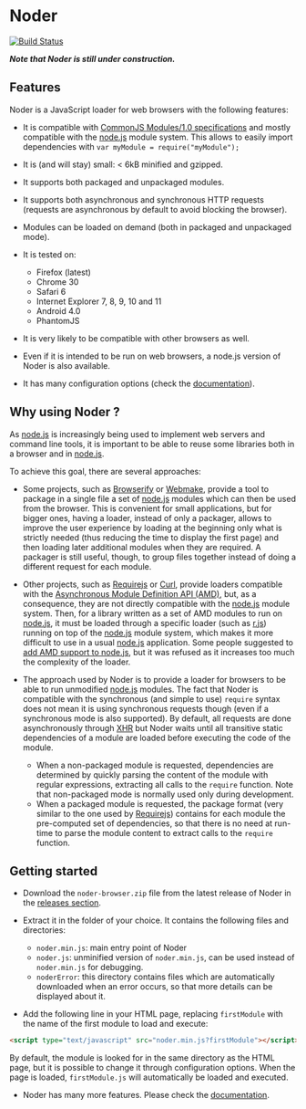 # Noder

[![Build Status](https://secure.travis-ci.org/ariatemplates/noder.png?branch=master)](https://travis-ci.org/ariatemplates/noder)

***Note that Noder is still under construction.***

## Features

Noder is a JavaScript loader for web browsers with the following features:

* It is compatible with [CommonJS Modules/1.0 specifications](http://www.commonjs.org/specs/modules/1.0/) and mostly compatible with the [node.js](http://nodejs.org) module system.
This allows to easily import dependencies with ``var myModule = require("myModule");``

* It is (and will stay) small: &lt; 6kB minified and gzipped.

* It supports both packaged and unpackaged modules.

* It supports both asynchronous and synchronous HTTP requests (requests are asynchronous by default to avoid blocking the browser).

* Modules can be loaded on demand (both in packaged and unpackaged mode).

* It is tested on:
	* Firefox (latest)
	* Chrome 30
	* Safari 6
	* Internet Explorer 7, 8, 9, 10 and 11
	* Android 4.0
	* PhantomJS

* It is very likely to be compatible with other browsers as well.

* Even if it is intended to be run on web browsers, a node.js version of Noder is also available.

* It has many configuration options (check the [documentation](doc/index.md)).

## Why using Noder ?

As [node.js](http://nodejs.org) is increasingly being used to implement web servers and command line tools,
it is important to be able to reuse some libraries both in a browser and in [node.js](http://nodejs.org).

To achieve this goal, there are several approaches:

* Some projects, such as [Browserify](https://github.com/substack/node-browserify) or [Webmake](https://github.com/medikoo/modules-webmake),
provide a tool to package in a single file a set of [node.js](http://nodejs.org) modules which can then be used from the browser.
This is convenient for small applications, but for bigger ones, having a loader, instead of only a packager, allows to improve the
user experience by loading at the beginning only what is strictly needed (thus reducing the time to display the first page)
and then loading later additional modules when they are required. A packager is still useful, though, to group files together instead of
doing a different request for each module.

* Other projects, such as [Requirejs](http://requirejs.org/) or [Curl](https://github.com/cujojs/curl/wiki), provide loaders compatible with
the [Asynchronous Module Definition API (AMD)](https://github.com/amdjs/amdjs-api/wiki/AMD), but, as a consequence, they are not directly compatible with
the [node.js](http://nodejs.org) module system. Then, for a library written as a set of AMD modules to run on [node.js](http://nodejs.org), it must be loaded through a specific
loader (such as [r.js](https://github.com/jrburke/r.js)) running on top of the [node.js](http://nodejs.org) module system, which makes it more difficult to
use in a usual [node.js](http://nodejs.org) application. Some people suggested to [add AMD support to node.js](https://groups.google.com/forum/?fromgroups=#!msg/nodejs-dev/yK7i56thS4Q/tqvkYp14t5YJ),
but it was refused as it increases too much the complexity of the loader.

* The approach used by Noder is to provide a loader for browsers to be able to run unmodified [node.js](http://nodejs.org) modules. The fact that Noder is compatible with
the synchronous (and simple to use) ``require`` syntax does not mean it is using synchronous requests though (even if a synchronous mode is also supported). By default,
all requests are done asynchronously through [XHR](http://www.w3.org/TR/XMLHttpRequest1/) but Noder waits until all transitive static dependencies of a module are loaded
before executing the code of the module.
	* When a non-packaged module is requested, dependencies are determined by quickly parsing the content of the module with regular expressions, extracting all calls to the
	``require`` function. Note that non-packaged mode is normally used only during development.
	* When a packaged module is requested, the package format (very similar to the one used by [Requirejs](http://requirejs.org/))
	contains for each module the pre-computed set of dependencies, so that there is no need at run-time to parse the module content to extract calls to the ``require`` function.

## Getting started

* Download the `noder-browser.zip` file from the latest release of Noder in the [releases section](https://github.com/ariatemplates/noder/releases).

* Extract it in the folder of your choice. It contains the following files and directories:
	* ``noder.min.js``: main entry point of Noder
	* ``noder.js``: unminified version of ``noder.min.js``, can be used instead of ``noder.min.js`` for debugging.
	* ``noderError``: this directory contains files which are automatically downloaded when an error occurs, so that more details can be displayed about it.

* Add the following line in your HTML page, replacing ``firstModule`` with the name of the first module to load and execute:

```html
<script type="text/javascript" src="noder.min.js?firstModule"></script>
```

By default, the module is looked for in the same directory as the HTML page, but it is possible to change it through configuration options.
When the page is loaded, ``firstModule.js`` will automatically be loaded and executed.

* Noder has many more features. Please check the [documentation](doc/index.md).
